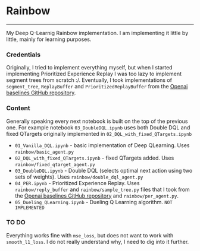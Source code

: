 # Rainbow
---
My Deep Q-Learnig Rainbow implementation.
I am implementing it little by little, mainly for learning purposes.

### Credentials
Originally, I tried to implement everything myself, but when I started implementing Prioritized Experience Replay I was too lazy to implement segment trees from scratch :/. Eventually, I took implementations of `segment_tree`, `ReplayBuffer` and `PrioritizedReplayBuffer` from the [Openai baselines GitHub repository](https://github.com/openai/baselines/blob/master/baselines/deepq/).

### Content
Generally speaking every next notebook is built on the top of the previous one. For example notebook `03_DoubleDQL.ipynb` uses both Double DQL and fixed QTargets originally implemented in `02_DQL_with_fixed_QTargets.ipynb`
- `01_Vanilla_DQL.ipynb` - basic implementation of Deep QLearning. Uses `rainbow/basic_agent.py`
- `02_DQL_with_fixed_QTargets.ipynb` - fixed QTargets added. Uses `rainbow/fixed_qtarget_agent.py`
- `03_DoubleDQL.ipynb` - Double DQL (selects optimal next action using two sets of weights). Uses `rainbow/double_dql_agent.py`
- `04_PER.ipynb` - Prioritized Experience Replay. Uses `rainbow/reply_buffer` and `rainbow/sample_tree.py` files that I took from the [Openai baselines GitHub repository](https://github.com/openai/baselines/blob/master/baselines/deepq/) and  `rainbow/per_agent.py`.
- `05_Dueling_QLearning.ipynb` - Dueling Q Learning algorithm. `NOT IMPLEMENTED`

### TO DO
Everything works fine with `mse_loss`, but does not want to work with `smooth_l1_loss`. I do not really understand why, I need to dig into it further.